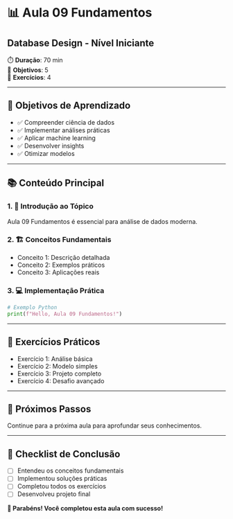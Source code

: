 # 📊 Aula 09 Fundamentos
## Database Design - Nível Iniciante

⏱️ **Duração**: 70 min  
🎯 **Objetivos**: 5  
🧪 **Exercícios**: 4  

---

## 🎯 Objetivos de Aprendizado
- ✅ Compreender ciência de dados
- ✅ Implementar análises práticas
- ✅ Aplicar machine learning
- ✅ Desenvolver insights
- ✅ Otimizar modelos

---

## 📚 Conteúdo Principal

### 1. 🌟 Introdução ao Tópico
Aula 09 Fundamentos é essencial para análise de dados moderna.

### 2. 🏗️ Conceitos Fundamentais
- Conceito 1: Descrição detalhada
- Conceito 2: Exemplos práticos
- Conceito 3: Aplicações reais

### 3. 💻 Implementação Prática
```python
# Exemplo Python
print(f"Hello, Aula 09 Fundamentos!")
```

---

## 🧪 Exercícios Práticos
- Exercício 1: Análise básica
- Exercício 2: Modelo simples
- Exercício 3: Projeto completo
- Exercício 4: Desafio avançado

---

## 🚀 Próximos Passos
Continue para a próxima aula para aprofundar seus conhecimentos.

---

## 📝 Checklist de Conclusão
- [ ] Entendeu os conceitos fundamentais
- [ ] Implementou soluções práticas
- [ ] Completou todos os exercícios
- [ ] Desenvolveu projeto final

**🎉 Parabéns! Você completou esta aula com sucesso!**
